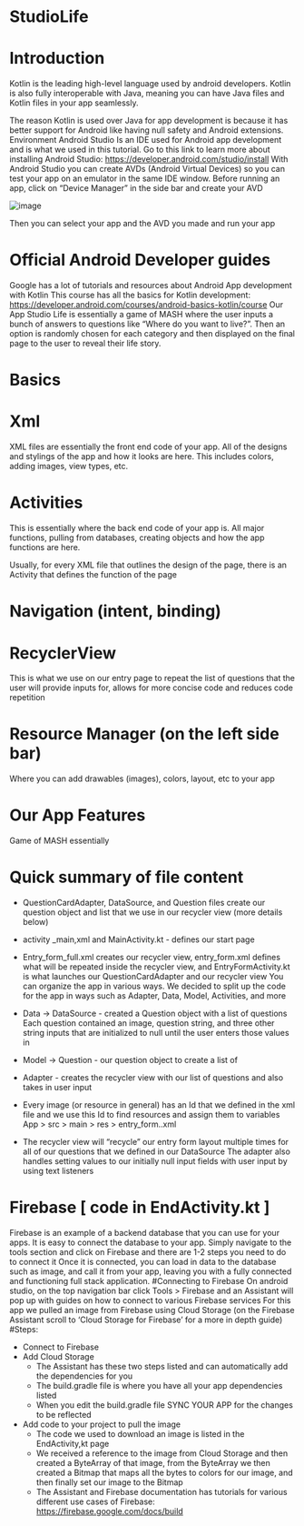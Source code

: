 # StudioLife
# Introduction
Kotlin is the leading high-level language used by android developers. Kotlin is also fully interoperable with Java, meaning you can have Java files and Kotlin files in your app seamlessly.

The reason Kotlin is used over Java for app development is because it has better support for Android like having null safety and Android extensions.
Environment
Android Studio Is an IDE used for Android app development and is what we used in this tutorial.
Go to this link to learn more about installing Android Studio: https://developer.android.com/studio/install
With Android Studio you can create AVDs (Android Virtual Devices) so you can test your app on an emulator in the same IDE window.
Before running an app, click on “Device Manager” in the side bar and create your AVD

![image](https://drive.google.com/file/d/1wmLSWeCXKlgpo-FVxww0ZHTMNOaYIHbn)

Then you can select your app and the AVD you made and run your app

# Official Android Developer guides
Google has a lot of tutorials and resources about Android App development with Kotlin
This course has all the basics for Kotlin development: https://developer.android.com/courses/android-basics-kotlin/course
Our App 
Studio Life is essentially a game of MASH where the user inputs a bunch of answers to questions like “Where do you want to live?”. Then an option is randomly chosen for each category and then displayed on the final page to the user to reveal their life story.
# Basics

# Xml

XML files are essentially the front end code of your app. All of the designs and stylings of the app and how it looks are here. This includes colors, adding images, view types, etc.
# Activities
This is essentially where the back end code of your app is. All major functions, pulling from databases, creating objects and how the app functions are here.

Usually, for every XML file that outlines the design of the page, there is an Activity that defines the function of the page 

# Navigation (intent, binding)

# RecyclerView
This is what we use on our entry page to repeat the list of questions that the user will provide inputs for, allows for more concise code and reduces code repetition

# Resource Manager (on the left side bar)
Where you can add drawables (images), colors, layout, etc to your app

# Our App Features
Game of MASH essentially
# Quick summary of file content
- QuestionCardAdapter, DataSource, and Question files create our question object and list that we use in our recycler view (more details below)
- activity _main,xml and MainActivity.kt - defines our start page
- Entry_form_full.xml creates our recycler view, entry_form.xml defines what will be repeated inside the recycler view, and EntryFormActivity.kt is what launches our QuestionCardAdapter and our recycler view
You can organize the app in various ways. We decided to split up the code for the app in ways such as  Adapter, Data, Model, Activities, and more
- Data -> DataSource  - created a Question object with a list of questions
Each question contained an image, question string, and three other string inputs that are initialized to null until the user enters those values in
- Model -> Question  - our question object to create a list of
- Adapter - creates the recycler view with our list of questions and also takes in user input

- Every image (or resource in general) has an Id that we defined in the xml file and we use this Id to find resources and assign them to variables
App > src > main > res > entry_form..xml

- The recycler view will “recycle” our entry form layout multiple times for all of our questions that we defined in our DataSource
The adapter also handles setting values to our initially null input fields with user input by using text listeners

			
# Firebase [ code in EndActivity.kt ]
	
Firebase is an example of a backend database that you can use for your apps. It is easy to connect the database to your app. Simply navigate to the tools section and click on Firebase and there are 1-2 steps you need to do to connect it
Once it is connected, you can load in data to the database such as image, and call it from your app, leaving you with a fully connected and functioning full stack application.
#Connecting to Firebase
On android studio, on the top navigation bar click Tools > Firebase and an Assistant will pop up with guides on how to connect to various Firebase services
For this app we pulled an image from Firebase using Cloud Storage (on the Firebase Assistant scroll to ‘Cloud Storage for Firebase’ for a more in depth guide)
#Steps:
- Connect to Firebase
- Add Cloud Storage 
  - The Assistant has these two steps listed and can automatically add the dependencies for you
  - The build.gradle file is where you have all your app dependencies listed
  - When you edit the build.gradle file SYNC YOUR APP for the changes to be reflected 
- Add code to your project to pull the image
  - The code we used to download an image is listed in the EndActivity,kt page
  - We received a reference to the image from Cloud Storage and then created a ByteArray of that image, from the ByteArray we then created a Bitmap that maps all the bytes to colors for our image, and then finally set our image to the Bitmap
  - The Assistant and Firebase documentation has tutorials for various different use cases of Firebase: https://firebase.google.com/docs/build



